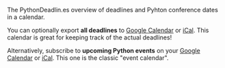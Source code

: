 The PythonDeadlin.es overview of deadlines and Pyhton conference dates in a calendar.

You can optionally export **all deadlines** to <a href="https://calendar.google.com/calendar/r?cid={{ site.url }}/{{ site.github_repo }}.ics">Google Calendar</a> or
<a href="{{ site.baseurl }}/{{ site.github_repo }}.ics">iCal</a>. This calendar is great for keeping track of the actual deadlines!

Alternatively, subscribe to **upcoming Python events** on your <a href="https://calendar.google.com/calendar/r?cid={{ site.url }}/python-conferences.ics">Google Calendar</a> or <a href="{{ site.baseurl }}/python-conferences.ics">iCal</a>. This one is the classic "event calendar".
